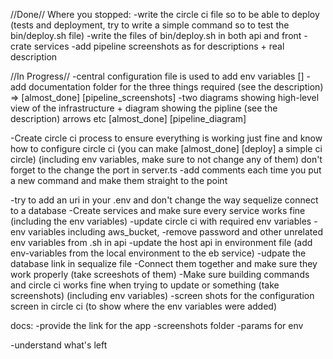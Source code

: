//Done//
Where you stopped:
-write the circle ci file so to be able to deploy (tests and deployment, try to write a simple command so to test the bin/deploy.sh file)
-write the files of bin/deploy.sh in both api and front
-crate services
-add pipeline screenshots as for descriptions + real description





//In Progress//
-central configuration file is used to add env variables []
-add documentation folder for the three things required (see the description) => [almost_done] [pipeline_screenshots] 
-two diagrams showing high-level view of the infrastructure + diagram showing the pipline (see the description)
arrows etc [almost_done] [pipeline_diagram]

-Create circle ci process to ensure everything is working just fine and know how to configure circle ci (you can make [almost_done] [deploy]
a simple ci circle) (including env variables, make sure to not change any of them) don't forget to the change the port in server.ts
-add comments each time you put a new command and make them straight to the point 

-try to add an uri in your .env and don't change the way sequelize connect to a database
-Create services and make sure every service works fine (including the env variables)
-update circle ci with required env variables
-env variables including aws_bucket, 
-remove password and other unrelated env variables from .sh in api
-update the host api in environment file (add env-variables from the local environment to the eb service)
-udpate the database link in sequalize file
-Connect them together and make sure they work properly (take screeshots of them)
-Make sure building commands and circle ci works fine when trying to update or something (take screenshots) (including env variables)
-screen shots for the configuration screen in circle ci (to show where the env variables were added)



docs:
-provide the link for the app
-screenshots folder
-params for env

-understand what's left